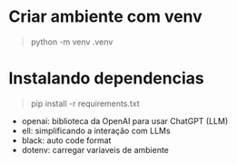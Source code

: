 
# Criar ambiente com venv

> python -m venv .venv


# Instalando dependencias

> pip install -r requirements.txt

- openai: biblioteca da OpenAI para usar ChatGPT (LLM)
- ell: simplificando a interação com LLMs
- black: auto code format
- dotenv: carregar variaveis de ambiente